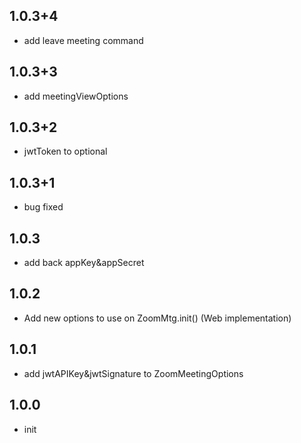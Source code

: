 ## 1.0.3+4
* add leave meeting command

## 1.0.3+3
* add meetingViewOptions

## 1.0.3+2
* jwtToken to optional

## 1.0.3+1
* bug fixed

## 1.0.3
* add back appKey&appSecret

## 1.0.2
* Add new options to use on ZoomMtg.init() (Web implementation)

## 1.0.1
* add jwtAPIKey&jwtSignature to ZoomMeetingOptions

## 1.0.0

* init
